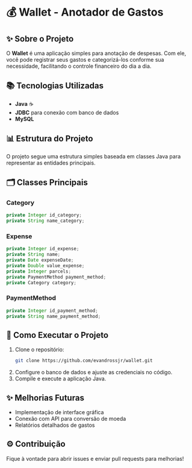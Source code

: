 # 💰 Wallet - Anotador de Gastos

## ✨ Sobre o Projeto

O **Wallet** é uma aplicação simples para anotação de despesas. Com ele, você pode registrar seus gastos e categorizá-los conforme sua necessidade, facilitando o controle financeiro do dia a dia.

## 📚 Tecnologias Utilizadas

- **Java** ☕️  
- **JDBC** para conexão com banco de dados  
- **MySQL**  

## 📊 Estrutura do Projeto

O projeto segue uma estrutura simples baseada em classes Java para representar as entidades principais.

## 🗂 Classes Principais

### **Category**
```java
private Integer id_category;
private String name_category;
```

### **Expense**
```java
private Integer id_expense;
private String name;
private Date expenseDate;
private Double value_expense;
private Integer parcels;
private PaymentMethod payment_method;
private Category category;
```

### **PaymentMethod**
```java
private Integer id_payment_method;
private String name_payment_method;
```

## 🔧 Como Executar o Projeto

1. Clone o repositório:
   ```sh
   git clone https://github.com/evandrossjr/wallet.git
   ```
2. Configure o banco de dados e ajuste as credenciais no código.
3. Compile e execute a aplicação Java.

## ✨ Melhorias Futuras

- Implementação de interface gráfica  
- Conexão com API para conversão de moeda  
- Relatórios detalhados de gastos  

## ⚙ Contribuição

Fique à vontade para abrir issues e enviar pull requests para melhorias!

